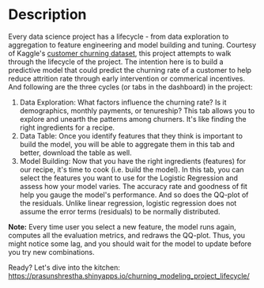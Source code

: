 # Description

Every data science project has a lifecycle - from data exploration to aggregation to feature engineering and model building and tuning. Courtesy of Kaggle's [customer churning dataset](https://www.kaggle.com/blastchar/telco-customer-churn), this project attempts to walk through the lifecycle of the project. The intention here is to build a predictive model that could predict the churning rate of a customer to help reduce attrition rate through early intervention or commerical incentives. And following are the three cycles (or tabs in the dashboard) in the project:

1. Data Exploration: What factors influence the churning rate? Is it demographics, monthly payments, or tenureship? This tab allows you to explore and unearth the patterns among churners. It's like finding the right ingredients for a recipe.
2. Data Table: Once you identify features that they think is important to build the model, you will be able to aggregate them in this tab and better, download the table as well.
3. Model Building: Now that you have the right ingredients (features) for our recipe, it's time to cook (i.e. build the model). In this tab, you can select the features you want to use for the Logistic Regression and assess how your model varies. The accuracy rate and goodness of fit help you gauge the model's performance. And so does the QQ-plot of the residuals. Unlike linear regression, logistic regression does not assume the error terms (residuals) to be normally distributed.

**Note:** Every time user you select a new feature, the model runs again, computes all the evaluation metrics, and redraws the QQ-plot. Thus, you might notice some lag, and you should wait for the model to update before you try new combinations.

Ready? Let's dive into the kitchen:
https://prasunshrestha.shinyapps.io/churning_modeling_project_lifecycle/
